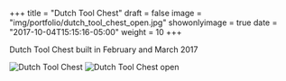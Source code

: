 +++
title = "Dutch Tool Chest"
draft = false
image = "img/portfolio/dutch_tool_chest_open.jpg"
showonlyimage = true
date = "2017-10-04T15:15:16-05:00"
weight = 10
+++

Dutch Tool Chest built in February and March 2017
<!--more-->

![Dutch Tool Chest](/img/portfolio/dutch_tool_chest.jpg "Dutch Tool Chest")
![Dutch Tool Chest open](/img/portfolio/dutch_tool_chest_open.jpg "Opened")

